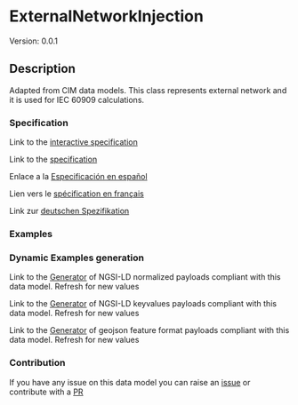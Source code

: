 # ExternalNetworkInjection
Version: 0.0.1

## Description 

Adapted from CIM data models. This class represents external network and it is used for IEC 60909 calculations.
### Specification

Link to the [interactive specification](https://swagger.lab.fiware.org/?url=https://github.com/smart-data-models/dataModel.EnergyCIM/blob/master/ExternalNetworkInjection/swagger.yaml)

Link to the [specification](https://github.com/smart-data-models/dataModel.EnergyCIM/blob/master/ExternalNetworkInjection/doc/spec.md)

Enlace a la [Especificación en español](https://github.com/smart-data-models/dataModel.EnergyCIM/blob/master/ExternalNetworkInjection/doc/spec_ES.md)

Lien vers le [spécification en français](https://github.com/smart-data-models/dataModel.EnergyCIM/blob/master/ExternalNetworkInjection/doc/spec_FR.md)

Link zur [deutschen Spezifikation](https://github.com/smart-data-models/dataModel.EnergyCIM/blob/master/ExternalNetworkInjection/doc/spec_DE.md)
### Examples
### Dynamic Examples generation

Link to the [Generator](https://smartdatamodels.org/extra/ngsi-ld_generator.php?schemaUrl=https://raw.githubusercontent.com/smart-data-models/dataModel.EnergyCIM/master/ExternalNetworkInjection/schema.json&email=info@smartdatamodels.org) of NGSI-LD normalized payloads compliant with this data model. Refresh for new values

Link to the [Generator](https://smartdatamodels.org/extra/ngsi-ld_generator_keyvalues.php?schemaUrl=https://raw.githubusercontent.com/smart-data-models/dataModel.EnergyCIM/master/ExternalNetworkInjection/schema.json&email=info@smartdatamodels.org) of NGSI-LD keyvalues payloads compliant with this data model. Refresh for new values

Link to the [Generator](https://smartdatamodels.org/extra/geojson_features_generator_v1.0.php?schemaUrl=https://raw.githubusercontent.com/smart-data-models/dataModel.EnergyCIM/master/ExternalNetworkInjection/schema.json&email=info@smartdatamodels.org) of geojson feature format payloads compliant with this data model. Refresh for new values
### Contribution

 If you have any issue on this data model you can raise an [issue](https://github.com/smart-data-models/dataModel.EnergyCIM/issues)  or contribute with a [PR](https://github.com/smart-data-models/dataModel.EnergyCIM/pulls)